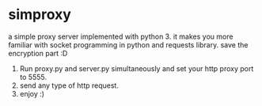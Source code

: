 # simproxy
a simple proxy server implemented with python 3. it makes you more familiar with socket programming in python and requests library. save the encryption part :D
1. Run proxy.py and server.py simultaneously and set your http proxy port to 5555.
2. send any type of http request.
3. enjoy :)

